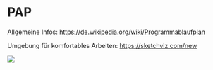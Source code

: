 PAP
===========

Allgemeine Infos: https://de.wikipedia.org/wiki/Programmablaufplan

Umgebung für komfortables Arbeiten: https://sketchviz.com/new

<img src='https://g.gravizo.com/svg?
 digraph G {
   start -> a -> b -> c;
   c->d;
   c->e;
   e -> stop;
   a[label="lies n", shape=box];
   b[label="lies k", shape=box];
   c[label="k<n", shape=diamond];
   d[label="sag k ist kleiner", shape=box];
   e[label="sag k ist größer oder gleich", shape=box];
 }
'/>
